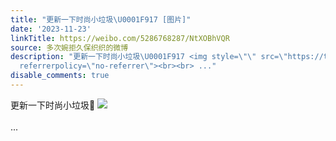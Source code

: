 ```yaml
---
title: "更新一下时尚小垃圾\U0001F917 [图片]"
date: '2023-11-23'
linkTitle: https://weibo.com/5286768287/NtXOBhVQR
source: 多次婉拒久保织织的微博
description: "更新一下时尚小垃圾\U0001F917 <img style=\"\" src=\"https://tvax3.sinaimg.cn/large/005LMJWfgy1hk5k66sm1tj31400u0126.jpg\"
  referrerpolicy=\"no-referrer\"><br><br> ..."
disable_comments: true
---
```

更新一下时尚小垃圾🤗 <img style="" src="https://tvax3.sinaimg.cn/large/005LMJWfgy1hk5k66sm1tj31400u0126.jpg" referrerpolicy="no-referrer"><br><br> ...